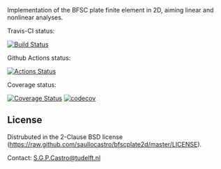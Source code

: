 Implementation of the BFSC plate finite element in 2D, aiming linear and
nonlinear analyses.

Travis-CI status:

[![Build Status](https://travis-ci.com/saullocastro/bfscplate2d.svg?token=42zpXqXADpxR3nr2TD7y&branch=master)](https://travis-ci.com/saullocastro/bfscplate2d)

Github Actions status:

[![Actions Status](https://github.com/saullocastro/bfscplate2d/workflows/pytest/badge.svg)](https://github.com/saullocastro/bfscplate2d/actions)

Coverage status:

[![Coverage Status](https://coveralls.io/repos/github/saullocastro/bfscplate2d/badge.svg?branch=master)](https://coveralls.io/github/saullocastro/bfscplate2d?branch=master)
[![codecov](https://codecov.io/gh/saullocastro/bfscplate2d/branch/master/graph/badge.svg?token=W7W7WZV59A)](https://codecov.io/gh/saullocastro/bfscplate2d)

License
-------
Distrubuted in the 2-Clause BSD license (https://raw.github.com/saullocastro/bfscplate2d/master/LICENSE).

Contact: S.G.P.Castro@tudelft.nl

